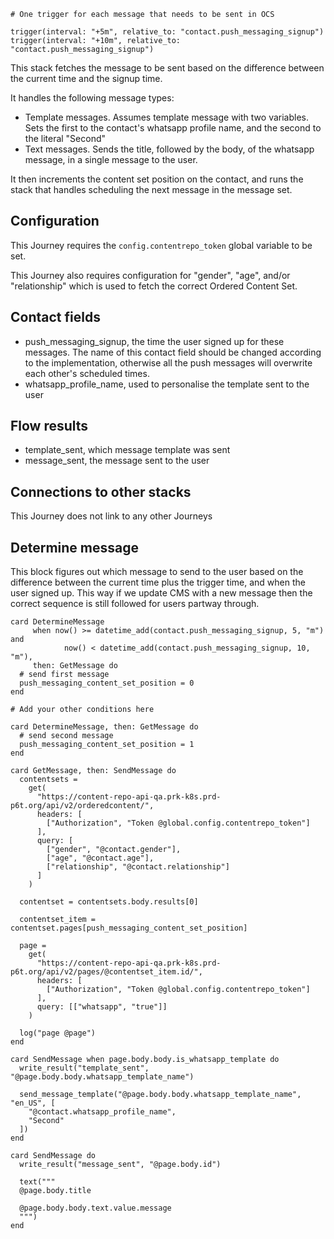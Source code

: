 ```stack
# One trigger for each message that needs to be sent in OCS

trigger(interval: "+5m", relative_to: "contact.push_messaging_signup")
trigger(interval: "+10m", relative_to: "contact.push_messaging_signup")

```

This stack fetches the message to be sent based on the difference between the current time and the signup time.

It handles the following message types:

* Template messages. Assumes template message with two variables. Sets the first to the contact's whatsapp profile name, and the second to the literal "Second"
* Text messages. Sends the title, followed by the body, of the whatsapp message, in a single message to the user.

It then increments the content set position on the contact, and runs the stack that handles scheduling the next message in the message set.

## Configuration

This Journey requires the `config.contentrepo_token` global variable to be set.

This Journey also requires configuration for "gender", "age", and/or "relationship" which is used to fetch the correct Ordered Content Set.

## Contact fields

* push_messaging_signup, the time the user signed up for these messages. The name of this contact field should be changed according to the implementation, otherwise all the push messages will overwrite each other's scheduled times.
* whatsapp_profile_name, used to personalise the template sent to the user

## Flow results

* template_sent, which message template was sent
* message_sent, the message sent to the user

## Connections to other stacks

This Journey does not link to any other Journeys

## Determine message

This block figures out which message to send to the user based on the difference between the current time plus the trigger time, and when the user signed up. This way if we update CMS with a new message then the correct sequence is still followed for users partway through.

```stack
card DetermineMessage
     when now() >= datetime_add(contact.push_messaging_signup, 5, "m") and
            now() < datetime_add(contact.push_messaging_signup, 10, "m"),
     then: GetMessage do
  # send first message
  push_messaging_content_set_position = 0
end

# Add your other conditions here

card DetermineMessage, then: GetMessage do
  # send second message
  push_messaging_content_set_position = 1
end

```

```stack
card GetMessage, then: SendMessage do
  contentsets =
    get(
      "https://content-repo-api-qa.prk-k8s.prd-p6t.org/api/v2/orderedcontent/",
      headers: [
        ["Authorization", "Token @global.config.contentrepo_token"]
      ],
      query: [
        ["gender", "@contact.gender"],
        ["age", "@contact.age"],
        ["relationship", "@contact.relationship"]
      ]
    )

  contentset = contentsets.body.results[0]

  contentset_item = contentset.pages[push_messaging_content_set_position]

  page =
    get(
      "https://content-repo-api-qa.prk-k8s.prd-p6t.org/api/v2/pages/@contentset_item.id/",
      headers: [
        ["Authorization", "Token @global.config.contentrepo_token"]
      ],
      query: [["whatsapp", "true"]]
    )

  log("page @page")
end

card SendMessage when page.body.body.is_whatsapp_template do
  write_result("template_sent", "@page.body.body.whatsapp_template_name")

  send_message_template("@page.body.body.whatsapp_template_name", "en_US", [
    "@contact.whatsapp_profile_name",
    "Second"
  ])
end

card SendMessage do
  write_result("message_sent", "@page.body.id")

  text("""
  @page.body.title

  @page.body.body.text.value.message
  """)
end

```